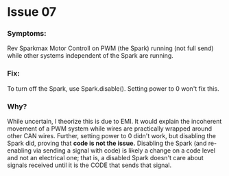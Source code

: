 # Issue 07

### Symptoms: 
Rev Sparkmax Motor Controll on PWM (the Spark) running (not full send) while other systems independent of the Spark are running.

### Fix: 
To turn off the Spark, use Spark.disable(). Setting power to 0 won't fix this.

### Why?
While uncertain, I theorize this is due to EMI. It would explain the incoherent movement of a PWM system while wires are practically wrapped around other CAN wires. Further, setting power to 0 didn't work, but disabling the Spark did, proving that **code is not the issue.** Disabling the Spark (and re-enabling via sending a signal with code) is likely a change on a code level and not an electrical one; that is, a disabled Spark doesn't care about signals received until it is the CODE that sends that signal.